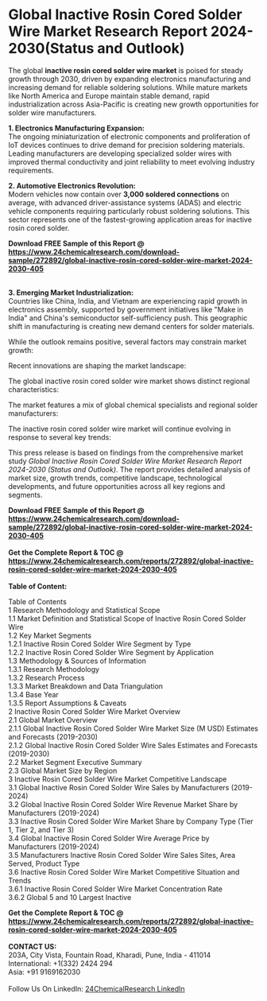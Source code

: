 <h1>Global Inactive Rosin Cored Solder Wire Market Research Report 2024-2030(Status and Outlook)</h1><p>The global <strong>inactive rosin cored solder wire market</strong> is poised for steady growth through 2030, driven by expanding electronics manufacturing and increasing demand for reliable soldering solutions. While mature markets like North America and Europe maintain stable demand, rapid industrialization across Asia-Pacific is creating new growth opportunities for solder wire manufacturers.</p><p><strong>1. Electronics Manufacturing Expansion:</strong><br>
The ongoing miniaturization of electronic components and proliferation of IoT devices continues to drive demand for precision soldering materials. Leading manufacturers are developing specialized solder wires with improved thermal conductivity and joint reliability to meet evolving industry requirements.</p><p><strong>2. Automotive Electronics Revolution:</strong><br>
Modern vehicles now contain over <strong>3,000 soldered connections</strong> on average, with advanced driver-assistance systems (ADAS) and electric vehicle components requiring particularly robust soldering solutions. This sector represents one of the fastest-growing application areas for inactive rosin cored solder.</p><div><b>Download FREE Sample of this Report @ 
            <a href="https://www.24chemicalresearch.com/download-sample/272892/global-inactive-rosin-cored-solder-wire-market-2024-2030-405">
            https://www.24chemicalresearch.com/download-sample/272892/global-inactive-rosin-cored-solder-wire-market-2024-2030-405</a></b></div><br><p><strong>3. Emerging Market Industrialization:</strong><br>
Countries like China, India, and Vietnam are experiencing rapid growth in electronics assembly, supported by government initiatives like "Make in India" and China's semiconductor self-sufficiency push. This geographic shift in manufacturing is creating new demand centers for solder materials.</p><p>While the outlook remains positive, several factors may constrain market growth:</p><p>Recent innovations are shaping the market landscape:</p><p>The global inactive rosin cored solder wire market shows distinct regional characteristics:</p><p>The market features a mix of global chemical specialists and regional solder manufacturers:</p><p>The inactive rosin cored solder wire market will continue evolving in response to several key trends:</p><p>This press release is based on findings from the comprehensive market study <em>Global Inactive Rosin Cored Solder Wire Market Research Report 2024-2030 (Status and Outlook)</em>. The report provides detailed analysis of market size, growth trends, competitive landscape, technological developments, and future opportunities across all key regions and segments.</p><div><b>Download FREE Sample of this Report @ 
            <a href="https://www.24chemicalresearch.com/download-sample/272892/global-inactive-rosin-cored-solder-wire-market-2024-2030-405">
            https://www.24chemicalresearch.com/download-sample/272892/global-inactive-rosin-cored-solder-wire-market-2024-2030-405</a></b></div><br><div><b>Get the Complete Report & TOC @ 
            <a href="https://www.24chemicalresearch.com/reports/272892/global-inactive-rosin-cored-solder-wire-market-2024-2030-405">
            https://www.24chemicalresearch.com/reports/272892/global-inactive-rosin-cored-solder-wire-market-2024-2030-405</a></b></div><br>
            <b>Table of Content:</b><p>Table of Contents<br />
1 Research Methodology and Statistical Scope<br />
1.1 Market Definition and Statistical Scope of Inactive Rosin Cored Solder Wire<br />
1.2 Key Market Segments<br />
1.2.1 Inactive Rosin Cored Solder Wire Segment by Type<br />
1.2.2 Inactive Rosin Cored Solder Wire Segment by Application<br />
1.3 Methodology & Sources of Information<br />
1.3.1 Research Methodology<br />
1.3.2 Research Process<br />
1.3.3 Market Breakdown and Data Triangulation<br />
1.3.4 Base Year<br />
1.3.5 Report Assumptions & Caveats<br />
2 Inactive Rosin Cored Solder Wire Market Overview<br />
2.1 Global Market Overview<br />
2.1.1 Global Inactive Rosin Cored Solder Wire Market Size (M USD) Estimates and Forecasts (2019-2030)<br />
2.1.2 Global Inactive Rosin Cored Solder Wire Sales Estimates and Forecasts (2019-2030)<br />
2.2 Market Segment Executive Summary<br />
2.3 Global Market Size by Region<br />
3 Inactive Rosin Cored Solder Wire Market Competitive Landscape<br />
3.1 Global Inactive Rosin Cored Solder Wire Sales by Manufacturers (2019-2024)<br />
3.2 Global Inactive Rosin Cored Solder Wire Revenue Market Share by Manufacturers (2019-2024)<br />
3.3 Inactive Rosin Cored Solder Wire Market Share by Company Type (Tier 1, Tier 2, and Tier 3)<br />
3.4 Global Inactive Rosin Cored Solder Wire Average Price by Manufacturers (2019-2024)<br />
3.5 Manufacturers Inactive Rosin Cored Solder Wire Sales Sites, Area Served, Product Type<br />
3.6 Inactive Rosin Cored Solder Wire Market Competitive Situation and Trends<br />
3.6.1 Inactive Rosin Cored Solder Wire Market Concentration Rate<br />
3.6.2 Global 5 and 10 Largest Inactive </p><div><b>Get the Complete Report & TOC @ 
            <a href="https://www.24chemicalresearch.com/reports/272892/global-inactive-rosin-cored-solder-wire-market-2024-2030-405">
            https://www.24chemicalresearch.com/reports/272892/global-inactive-rosin-cored-solder-wire-market-2024-2030-405</a></b></div><br><b>CONTACT US:</b><br>
            203A, City Vista, Fountain Road, Kharadi, Pune, India - 411014<br>
            International: +1(332) 2424 294<br>
            Asia: +91 9169162030 <br><br>
            Follow Us On LinkedIn: <a href="https://www.linkedin.com/company/24chemicalresearch/">24ChemicalResearch LinkedIn</a>